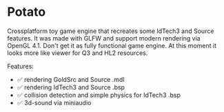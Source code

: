 # Potato

Crossplatform toy game engine that recreates some IdTech3 and Source features. It was made with GLFW and support modern rendering via OpenGL 4.1.
Don't get it as fully functional game engine. At this moment it looks more like viewer for Q3 and HL2 resources.

Features:
- ✅ rendering GoldSrc and Source .mdl
- ✅ rendering IdTech3 and Source .bsp
- ✅ collision detection and simple physics for IdTech3 .bsp
- ✅ 3d-sound via miniaudio
